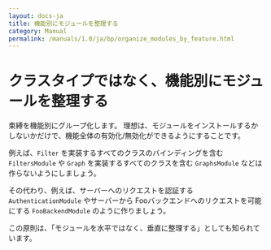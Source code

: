 ```yaml
---
layout: docs-ja
title: 機能別にモジュールを整理する
category: Manual
permalink: /manuals/1.0/ja/bp/organize_modules_by_feature.html
---
```

# クラスタイプではなく、機能別にモジュールを整理する

束縛を機能別にグループ化します。
理想は、モジュールをインストールするかしないかだけで、機能全体の有効化/無効化ができるようにすることです。

例えば、`Filter` を実装するすべてのクラスのバインディングを含む `FiltersModule` や `Graph` を実装するすべてのクラスを含む `GraphsModule` などは作らないようにしましょう。

その代わり、例えば、サーバーへのリクエストを認証する `AuthenticationModule` やサーバーから Fooバックエンドへのリクエストを可能にする `FooBackendModule` のように作りましょう。

この原則は、「モジュールを水平ではなく、垂直に整理する」としても知られています。
